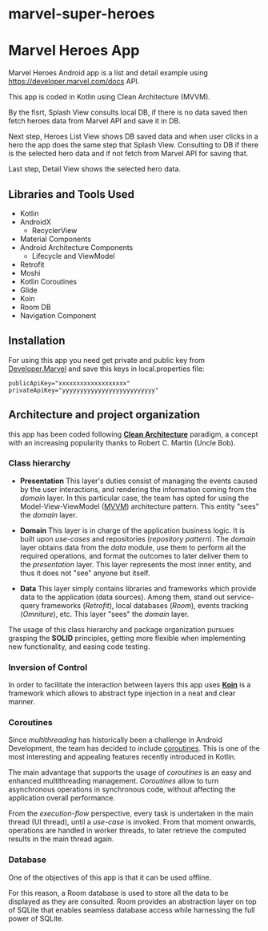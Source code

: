# marvel-super-heroes

# Marvel Heroes App

Marvel Heroes Android app is a list and detail example using https://developer.marvel.com/docs API.

This app is coded in Kotlin using Clean Architecture (MVVM).

By the fisrt, Splash View consults local DB, if there is no data saved then fetch heroes data from Marvel API and save it in DB.

Next step, Heroes List View shows DB saved data and when user clicks in a hero the app does the same step that Splash View. Consulting to DB if there is the selected hero data and if not fetch from Marvel API for saving that.

Last step, Detail View shows the selected hero data.

## Libraries and Tools Used

- Kotlin
- AndroidX
    - RecyclerView
- Material Components
- Android Architecture Components
    - Lifecycle and ViewModel
- Retrofit
- Moshi
- Kotlin Coroutines
- Glide
- Koin
- Room DB
- Navigation Component

## Installation

For using this app you need get private and public key from [Developer.Marvel](https://developer.marvel.com/docs) and save this keys in local.properties file:

```android
publicApiKey="xxxxxxxxxxxxxxxxxxx"
privateApiKey="yyyyyyyyyyyyyyyyyyyyyyyyyy"
```

## Architecture and project organization
this app has been coded following [**Clean Architecture**](https://blog.cleancoder.com/uncle-bob/2012/08/13/the-clean-architecture.html) paradigm, a concept with an increasing popularity thanks to Robert C. Martin (Uncle Bob).


### Class hierarchy

* **Presentation**
This layer's duties consist of managing the events caused by the user interactions, and rendering the information coming from the _domain_ layer. In this particular case, the team has opted for using the Model-View-ViewModel ([MVVM](https://proandroiddev.com/mvvm-architecture-viewmodel-and-livedata-part-1-604f50cda1)) architecture pattern. This entity "sees" the _domain_ layer.

* **Domain**
This layer is in charge of the application business logic. It is built upon _use-cases_ and repositories (_repository pattern_). The _domain_ layer obtains data from the _data_ module, use them to perform all the required operations, and format the outcomes to later deliver them to the _presentation_ layer. This layer represents the most inner entity, and thus it does not "see" anyone but itself.

* **Data**
This layer simply contains libraries and frameworks which provide data to the application (data sources). Among them, stand out service-query frameworks (_Retrofit_), local databases (_Room_), events tracking (_Omniture_), etc. This layer "sees" the _domain_ layer.

The usage of this class hierarchy and package organization pursues grasping the **SOLID** principles, getting more flexible when implementing new functionality, and easing code testing.
 
### Inversion of Control
In order to facilitate the interaction between layers this app uses **[Koin](https://www.raywenderlich.com/9457-dependency-injection-with-koin)** is a framework which allows to abstract type injection in a neat and clear manner. 

### Coroutines
Since _multithreading_ has historically been a challenge in Android Development, the team has decided to include [coroutines](https://codelabs.developers.google.com/codelabs/kotlin-coroutines/#0). This is one of the most interesting and appealing features recently introduced in Kotlin.

The main advantage that supports the usage of _coroutines_ is an easy and enhanced multithreading management. _Coroutines_  allow to turn asynchronous operations in synchronous code, without affecting the application overall performance.

From the _execution-flow_ perspective, every task is undertaken in the main thread (UI thread), until a _use-case_ is invoked. From that moment onwards, operations are handled in worker threads, to later retrieve the computed results in the main thread again.

### Database
One of the objectives of this app is that it can be used offline.

For this reason, a Room database is used to store all the data to be displayed as they are consulted. Room provides an abstraction layer on top of SQLite that enables seamless database access while harnessing the full power of SQLite.


